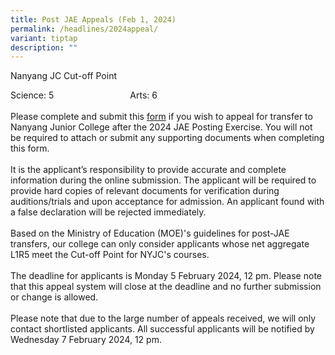 ```yaml
---
title: Post JAE Appeals (Feb 1, 2024)
permalink: /headlines/2024appeal/
variant: tiptap
description: ""
---
```

<p>Nanyang JC Cut-off Point</p>
<p>Science: 5&nbsp;&nbsp;&nbsp;&nbsp;&nbsp;&nbsp;&nbsp;&nbsp;&nbsp;&nbsp;&nbsp;&nbsp;&nbsp;&nbsp;&nbsp;&nbsp;&nbsp;&nbsp;&nbsp;&nbsp;&nbsp;&nbsp;&nbsp;&nbsp;&nbsp;&nbsp;&nbsp;&nbsp;&nbsp;&nbsp;
Arts: 6
<br>
<br>Please complete and submit this <a href="https://jae.nyjc.edu.sg/" rel="noopener noreferrer nofollow" target="_blank">form</a> if you wish to appeal for transfer
to Nanyang Junior College after the 2024 JAE Posting Exercise. You will
not be required to attach or submit any supporting documents when completing
this form.
<br>
<br>It is the applicant’s responsibility to provide accurate and complete
information during the online submission. The applicant will be required
to provide hard copies of relevant documents for verification during auditions/trials
and upon acceptance for admission. An applicant found with a false declaration
will be rejected immediately.
<br>
<br>Based on the Ministry of Education (MOE)'s guidelines for post-JAE transfers,
our college can only consider applicants whose net aggregate L1R5 meet
the Cut-off Point for NYJC's courses.&nbsp;
<br>
<br>The deadline for applicants is Monday 5 February 2024, 12 pm. Please note
that this appeal&nbsp;system will close at the deadline and no further
submission or&nbsp;change is allowed.
<br>
<br>Please note that due to the large&nbsp;number of appeals received, we&nbsp;will
only contact shortlisted applicants. All successful applicants will be
notified by Wednesday 7 February 2024, 12 pm.
<br>
</p>